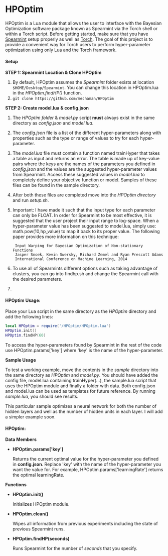 HPOptim
=========================================
HPOptim is a Lua module that allows the user to interface with the Bayesian Optimization software package known as Spearmint via the Torch shell or within a Torch script. Before getting started, make sure that you have [Spearmint](https://github.com/HIPS/Spearmint) setup properly as well as [Torch](https://github.com/torch). The goal of this project is to provide a convenient way for Torch users to perform hyper-parameter optimization using only Lua and the Torch framework.

#### Setup
**STEP 1: Spearmint Location & Clone HPOptim**

1. By default, HPOptim assumes the *Spearmint* folder exists at location `$HOME/Desktop/Spearmint`. You can change this location in HPOptim.lua in the *HPOptim.findHP()* function.
2. `git clone https://github.com/mechaman/HPOptim`

**STEP 2: Create model.lua & config.json** 

1. The *HPOptim folder* & *model.py* script **must** always exist in the same directory as
*config.json* and *model.lua*.

2. The *config.json* file is a list of the different hyper-parameters along with properties such as the type or range of values to try for each hyper-parameter.

3. The *model.lua* file must contain a function named trainHyper that takes a table as input and returns an error. The table is made up of key-value pairs where the keys are the names of the parameters you defined in *config.json* and the values are the suggested hyper-parameter values from Spearmint. Access these suggested values in *model.lua* to completely define your objective function or model. Samples of these files can be found in the sample directory.

4. After both these files are completed move into the *HPOptim directory* and run *setup.sh*.
5. Important: I have made it such that the input type for each parameter can only be FLOAT. In order for Spearmint to be most effective, it is suggested that the user project their input range to log-space. When a hyper-parameter value has been suggested to model.lua, simply use: math.pow(10,hp_value) to map it back to its proper value. The following paper provides more information on this technique: 

		Input Warping for Bayesian Optimization of Non-stationary Functions  
		Jasper Snoek, Kevin Swersky, Richard Zemel and Ryan Prescott Adams  
		International Conference on Machine Learning, 2014 

6. To use all of Spearmints different options such as taking advantage of clusters, you can go into findhp.sh and change the Spearmint call with the desired parameters.
7. 
#### HPOptim Usage:

Place your Lua script in the same directory as the *HPOptim* directory and add the following lines:

  ```lua
  local HPOptim = require('/HPOptim/HPOptim.lua')
  HPOptim.init()
  HPOptim.findHP(60)
  ```
To access the hyper-parameters found by Spearmint in the rest of the code use HPOptim.params['key'] where 'key' is the name of the hyper-parameter.

**Sample Usage**

To test a working example, move the contents in the *sample* directory into the same directory as *HPOptim* and *model.py*.
You should have added the config file, model.lua containing trainHyper(...), the sample.lua script that uses the HPOptim module and finally a folder with data. Both config.json and model.lua can be used as templates for future reference. By running *sample.lua*, you should see results.

This particular sample optimizes a neural network for both the number of hidden layers and well as the number of hidden units in each layer.
I will add a simpler example soon.

#### HPOptim:

**Data Members**
* **HPOptim.params['key']**

  Returns the current optimal value for the hyper-parameter you defined in **config.json**. Replace 'key' with the name of the
  hyper-parameter you want the value for. For example, HPOptim.params['learningRate'] returns the optimal learningRate.

**Functions**
* **HPOptim.init()**

  Initializes HPOptim module.
* **HPOptim.clean()**

  Wipes all information from previous experiments including the state of previous Spearmint runs.
* **HPOptim.findHP(seconds)**

  Runs Spearmint for the number of *seconds* that you specify.
